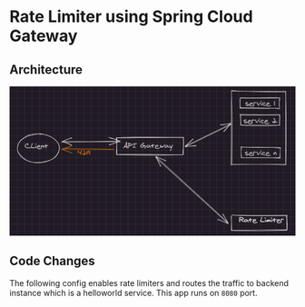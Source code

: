 # Rate Limiter using Spring Cloud Gateway

## Architecture
![Architecture](./design-ratelimiter.png)

## Code Changes

The following config enables rate limiters and routes the traffic to backend instance which is a helloworld service.
This app runs on `8080` port.

